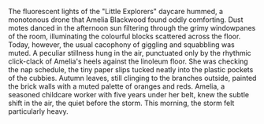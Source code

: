 The fluorescent lights of the "Little Explorers" daycare hummed, a monotonous drone that Amelia Blackwood found oddly comforting.  Dust motes danced in the afternoon sun filtering through the grimy windowpanes of the room, illuminating the colourful blocks scattered across the floor.  Today, however, the usual cacophony of giggling and squabbling was muted.  A peculiar stillness hung in the air, punctuated only by the rhythmic click-clack of Amelia's heels against the linoleum floor.  She was checking the nap schedule, the tiny paper slips tucked neatly into the plastic pockets of the cubbies.  Autumn leaves, still clinging to the branches outside, painted the brick walls with a muted palette of oranges and reds.  Amelia, a seasoned childcare worker with five years under her belt, knew the subtle shift in the air, the quiet before the storm.  This morning, the storm felt particularly heavy.
